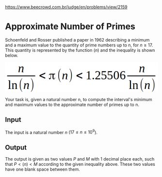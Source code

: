 https://www.beecrowd.com.br/judge/en/problems/view/2159

# Approximate Number of Primes

Schoenfeld and Rosser published a paper in 1962 describing a minimum and a
maximum value to the quantity of prime numbers up to n, for $n \geq 17$. This
quantity is represented by the function $(n)$ and the inequality is shown
below.

![](imgs/931.png)

Your task is, given a natural number n, to compute the interval's minimum and
maximum values to the approximate number of primes up to n.

## Input

The input is a natural number $n$ ($17 \leq n \leq 10^9$).

## Output

The output is given as two values $P$ and $M$ with 1 decimal place each, such
that $P < (n) < M$ according to the given inequality above. These two values
have one blank space between them.
